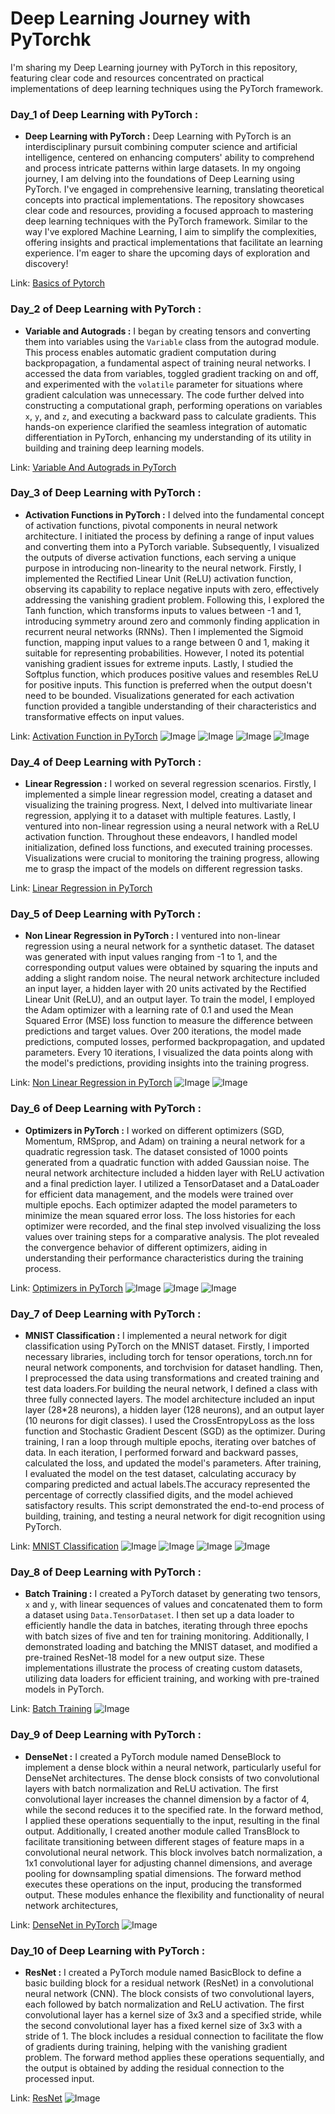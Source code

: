 
#  Deep Learning Journey with PyTorchk

I'm sharing my Deep Learning journey with PyTorch in this repository, featuring clear code and resources concentrated on practical implementations of deep learning techniques using the PyTorch framework.


### Day_1 of Deep Learning with PyTorch :

- **Deep Learning with PyTorch :**
           Deep Learning with PyTorch is an interdisciplinary pursuit combining computer science and artificial intelligence, centered on enhancing computers' ability to comprehend and process intricate patterns within large datasets. In my ongoing journey, I am delving into the foundations of Deep Learning using PyTorch. I've engaged in comprehensive learning, translating theoretical concepts into practical implementations. The repository showcases clear code and resources, providing a focused approach to mastering deep learning techniques with the PyTorch framework. Similar to the way I've explored Machine Learning, I aim to simplify the complexities, offering insights and practical implementations that facilitate an learning experience. I'm eager to share the upcoming days of exploration and discovery!

Link: 
[Basics of Pytorch](https://github.com/ranzeet013/Deep_Learning_with_PyTorch/blob/main/1.%20PyTorch%20Basics/Pytorch%20Basic%20.ipynb)



### Day_2 of Deep Learning with PyTorch :

- **Variable and Autograds :**
         I began by creating tensors and converting them into variables using the `Variable` class from the autograd module. This process enables automatic gradient computation during backpropagation, a fundamental aspect of training neural networks. I accessed the data from variables, toggled gradient tracking on and off, and experimented with the `volatile` parameter for situations where gradient calculation was unnecessary. The code further delved into constructing a computational graph, performing operations on variables `x`, `y`, and `z`, and executing a backward pass to calculate gradients. This hands-on experience clarified the seamless integration of automatic differentiation in PyTorch, enhancing my understanding of its utility in building and training deep learning models.

Link:
[Variable And Autograds in PyTorch](https://github.com/ranzeet013/Deep_Learning_with_PyTorch/blob/main/2.%20Variable%20And%20Autograds/Variable%20And%20Gradient.ipynb)



### Day_3 of Deep Learning with PyTorch :

- **Activation Functions in PyTorch :**
           I delved into the fundamental concept of activation functions, pivotal components in neural network architecture. I initiated the process by defining a range of input values and converting them into a PyTorch variable. Subsequently, I visualized the outputs of diverse activation functions, each serving a unique purpose in introducing non-linearity to the neural network.
Firstly, I implemented the Rectified Linear Unit (ReLU) activation function, observing its capability to replace negative inputs with zero, effectively addressing the vanishing gradient problem. Following this, I explored the Tanh function, which transforms inputs to values between -1 and 1, introducing symmetry around zero and commonly finding application in recurrent neural networks (RNNs). Then I implemented the Sigmoid function, mapping input values to a range between 0 and 1, making it suitable for representing probabilities. However, I noted its potential vanishing gradient issues for extreme inputs. Lastly, I studied the Softplus function, which produces positive values and resembles ReLU for positive inputs. This function is preferred when the output doesn't need to be bounded. Visualizations generated for each activation function provided a tangible understanding of their characteristics and transformative effects on input values. 

Link:
[Activation Function in PyTorch](https://github.com/ranzeet013/Deep_Learning_with_PyTorch/blob/main/3.%20Activation%20Functions%20In%20PyTorch/Activation%20Functions%20.ipynb)
![Image](https://github.com/ranzeet013/Deep_Learning_with_PyTorch/blob/main/000.%20Images/ReLU.png)
![Image](https://github.com/ranzeet013/Deep_Learning_with_PyTorch/blob/main/000.%20Images/TanH.png)
![Image](https://github.com/ranzeet013/Deep_Learning_with_PyTorch/blob/main/000.%20Images/Sigmoid.png)
![Image](https://github.com/ranzeet013/Deep_Learning_with_PyTorch/blob/main/000.%20Images/SoftPlus.png)

### Day_4 of Deep Learning with PyTorch :

- **Linear Regression :**
       I worked on several regression scenarios. Firstly, I implemented a simple linear regression model, creating a dataset and visualizing the training progress. Next, I delved into multivariate linear regression, applying it to a dataset with multiple features. Lastly, I ventured into non-linear regression using a neural network with a ReLU activation function. Throughout these endeavors, I handled model initialization, defined loss functions, and executed training processes. Visualizations were crucial to monitoring the training progress, allowing me to grasp the impact of the models on different regression tasks.

Link:
[Linear Regression in PyTorch](https://github.com/ranzeet013/Deep_Learning_with_PyTorch/tree/main/4%2C%20Linear%20Regressions)



### Day_5 of Deep Learning with PyTorch :

- **Non Linear Regression in PyTorch :**
            I ventured into non-linear regression using a neural network for a synthetic dataset. The dataset was generated with input values ranging from -1 to 1, and the corresponding output values were obtained by squaring the inputs and adding a slight random noise. The neural network architecture included an input layer, a hidden layer with 20 units activated by the Rectified Linear Unit (ReLU), and an output layer. To train the model, I employed the Adam optimizer with a learning rate of 0.1 and used the Mean Squared Error (MSE) loss function to measure the difference between predictions and target values. Over 200 iterations, the model made predictions, computed losses, performed backpropagation, and updated parameters. Every 10 iterations, I visualized the data points along with the model's predictions, providing insights into the training progress. 

Link:
[Non Linear Regression in PyTorch](https://github.com/ranzeet013/Deep_Learning_with_PyTorch/tree/main/5.%20Non%20Linear%20Regression)
![Image](https://github.com/ranzeet013/Deep_Learning_with_PyTorch/blob/main/000.%20Images/Non-Linear-1.png)
![Image](https://github.com/ranzeet013/Deep_Learning_with_PyTorch/blob/main/000.%20Images/Non-Linear-2.png)



### Day_6 of Deep Learning with PyTorch :

- **Optimizers in PyTorch :**
           I worked on different optimizers (SGD, Momentum, RMSprop, and Adam) on training a neural network for a quadratic regression task. The dataset consisted of 1000 points generated from a quadratic function with added Gaussian noise. The neural network architecture included a hidden layer with ReLU activation and a final prediction layer. I utilized a TensorDataset and a DataLoader for efficient data management, and the models were trained over multiple epochs. Each optimizer adapted the model parameters to minimize the mean squared error loss. The loss histories for each optimizer were recorded, and the final step involved visualizing the loss values over training steps for a comparative analysis. The plot revealed the convergence behavior of different optimizers, aiding in understanding their performance characteristics during the training process.
           
Link:
[Optimizers in PyTorch](https://github.com/ranzeet013/Deep_Learning_with_PyTorch/tree/main/6.%20Optimizers%20In%20PyTorch)
![Image](https://github.com/ranzeet013/Deep_Learning_with_PyTorch/blob/main/000.%20Images/optimizers-1.png)
![Image](https://github.com/ranzeet013/Deep_Learning_with_PyTorch/blob/main/000.%20Images/optimizers-2.png)
![Image](https://github.com/ranzeet013/Deep_Learning_with_PyTorch/blob/main/000.%20Images/optimizers-3.png)



### Day_7 of Deep Learning with PyTorch :

- **MNIST Classification :**
      I implemented a neural network for digit classification using PyTorch on the MNIST dataset. Firstly, I imported necessary libraries, including torch for tensor operations, torch.nn for neural network components, and torchvision for dataset handling. Then, I preprocessed the data using transformations and created training and test data loaders.For building the neural network, I defined a class with three fully connected layers. The model architecture included an input layer (28*28 neurons), a hidden layer (128 neurons), and an output layer (10 neurons for digit classes). I used the CrossEntropyLoss as the loss function and Stochastic Gradient Descent (SGD) as the optimizer. During training, I ran a loop through multiple epochs, iterating over batches of data. In each iteration, I performed forward and backward passes, calculated the loss, and updated the model's parameters. After training, I evaluated the model on the test dataset, calculating accuracy by comparing predicted and actual labels.The accuracy represented the percentage of correctly classified digits, and the model achieved satisfactory results. This script demonstrated the end-to-end process of building, training, and testing a neural network for digit recognition using PyTorch.

Link:
[MNIST Classification](https://github.com/ranzeet013/Deep_Learning_with_PyTorch/tree/main/7.%20MNIST%20Classification)
![Image](https://github.com/ranzeet013/Deep_Learning_with_PyTorch/blob/main/000.%20Images/MNIST-C1.png)
![Image](https://github.com/ranzeet013/Deep_Learning_with_PyTorch/blob/main/000.%20Images/MNIST-C2.png)
![Image](https://github.com/ranzeet013/Deep_Learning_with_PyTorch/blob/main/000.%20Images/MNIST-C3.png)
![Image](https://github.com/ranzeet013/Deep_Learning_with_PyTorch/blob/main/000.%20Images/MNIST-C4.png)


### Day_8 of Deep Learning with PyTorch :

- **Batch Training :**
      I created a PyTorch dataset by generating two tensors, `x` and `y`, with linear sequences of values and concatenated them to form a dataset using `Data.TensorDataset`. I then set up a data loader to efficiently handle the data in batches, iterating through three epochs with batch sizes of five and ten for training monitoring. Additionally, I demonstrated loading and batching the MNIST dataset, and modified a pre-trained ResNet-18 model for a new output size. These implementations illustrate the process of creating custom datasets, utilizing data loaders for efficient training, and working with pre-trained models in PyTorch.

Link:
[Batch Training](https://github.com/ranzeet013/Deep_Learning_with_PyTorch/tree/main/8.%20Batch%20Training)
![Image](https://github.com/ranzeet013/Deep_Learning_with_PyTorch/blob/main/000.%20Images/Batch-Training%20.png)



### Day_9 of Deep Learning with PyTorch :

- **DenseNet :**
          I created a PyTorch module named DenseBlock to implement a dense block within a neural network, particularly useful for DenseNet architectures. The dense block consists of two convolutional layers with batch normalization and ReLU activation. The first convolutional layer increases the channel dimension by a factor of 4, while the second reduces it to the specified rate. In the forward method, I applied these operations sequentially to the input, resulting in the final output. Additionally, I created another module called TransBlock to facilitate transitioning between different stages of feature maps in a convolutional neural network. This block involves batch normalization, a 1x1 convolutional layer for adjusting channel dimensions, and average pooling for downsampling spatial dimensions. The forward method executes these operations on the input, producing the transformed output. These modules enhance the flexibility and functionality of neural network architectures,

Link:
[DenseNet in PyTorch](https://github.com/ranzeet013/Deep_Learning_with_PyTorch/tree/main/9.DenseNet)
![Image](https://github.com/ranzeet013/Deep_Learning_with_PyTorch/blob/main/000.%20Images/DenseNet-Artitecture.png)



### Day_10 of Deep Learning with PyTorch :

- **ResNet :**
        I created a PyTorch module named BasicBlock to define a basic building block for a residual network (ResNet) in a convolutional neural network (CNN). The block consists of two convolutional layers, each followed by batch normalization and ReLU activation. The first convolutional layer has a kernel size of 3x3 and a specified stride, while the second convolutional layer has a fixed kernel size of 3x3 with a stride of 1. The block includes a residual connection to facilitate the flow of gradients during training, helping with the vanishing gradient problem. The forward method applies these operations sequentially, and the output is obtained by adding the residual connection to the processed input.

Link:
[ResNet](https://github.com/ranzeet013/Deep_Learning_with_PyTorch/tree/main/10.ResNet)
![Image](https://github.com/ranzeet013/Deep_Learning_with_PyTorch/blob/main/000.%20Images/ResNet-Artitecture.png)




